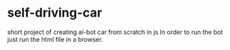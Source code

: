 # self-driving-car
short project of creating ai-bot car from scratch in js
In order to run the bot just run the html file in a browser.

